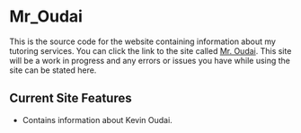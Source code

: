 # Mr_Oudai
This is the source code for the website containing information about my tutoring services. You can click the link to the site called [Mr. Oudai](http://mroudai.pythonanywhere.com/). This site will be a work in progress and any errors or issues you have while using the site can be stated here.

## Current Site Features

  * Contains information about Kevin Oudai.
